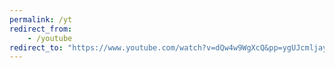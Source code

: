 ```yaml
---
permalink: /yt
redirect_from:
    - /youtube
redirect_to: "https://www.youtube.com/watch?v=dQw4w9WgXcQ&pp=ygUJcmljayByb2xs"
---
```

